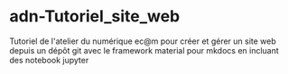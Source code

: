 # adn-Tutoriel_site_web
Tutoriel de l'atelier du numérique ec@m pour créer et gérer un site web depuis un dépôt git avec le framework material pour mkdocs en incluant des notebook jupyter
